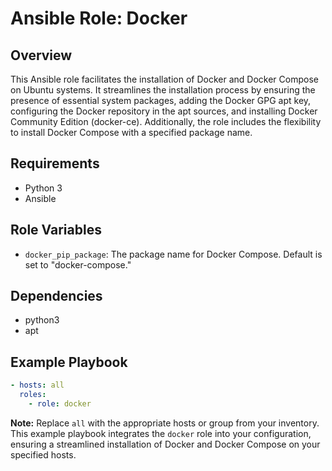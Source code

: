 # Ansible Role: Docker

## Overview

This Ansible role facilitates the installation of Docker and Docker Compose on Ubuntu systems. It streamlines the installation process by ensuring the presence of essential system packages, adding the Docker GPG apt key, configuring the Docker repository in the apt sources, and installing Docker Community Edition (docker-ce). Additionally, the role includes the flexibility to install Docker Compose with a specified package name.

## Requirements

- Python 3
- Ansible

## Role Variables

- `docker_pip_package`: The package name for Docker Compose. Default is set to "docker-compose."

## Dependencies

- python3
- apt

## Example Playbook

```yaml
- hosts: all
  roles:
    - role: docker
```

**Note:** Replace `all` with the appropriate hosts or group from your inventory. This example playbook integrates the `docker` role into your configuration, ensuring a streamlined installation of Docker and Docker Compose on your specified hosts.